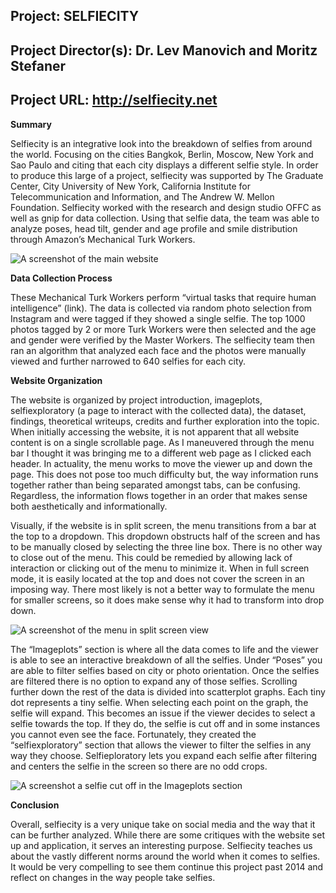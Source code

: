 ## Project: SELFIECITY
## Project Director(s): Dr. Lev Manovich and Moritz Stefaner
## Project URL: http://selfiecity.net

**Summary** 

Selfiecity is an integrative look into the breakdown of selfies from around the world. Focusing on the cities Bangkok, Berlin, Moscow, New York and Sao Paulo and citing that each city displays a different selfie style. In order to produce this large of a project, selfiecity was supported by The Graduate Center, City University of New York, California Institute for Telecommunication and Information, and The Andrew W. Mellon Foundation. Selfiecity worked with the research and design studio OFFC as well as gnip for data collection. Using that selfie data, the team was able to analyze poses, head tilt, gender and age profile and smile distribution through Amazon’s Mechanical Turk Workers. 

![A screenshot of the main website](https://meganednie.github.io/English-350/images/selfie1.png)

**Data Collection Process**

These Mechanical Turk Workers perform “virtual tasks that require human intelligence” (link). The data is collected via random photo selection  from Instagram and were tagged if they showed a single selfie. The top 1000 photos tagged by 2 or more Turk Workers were then selected and the age and gender were verified by the Master Workers. The selfiecity team then ran an algorithm that analyzed each face and the photos were manually viewed and further narrowed to 640 selfies for each city. 

**Website Organization**

The website is organized by project introduction, imageplots, selfiexploratory (a page to interact with the collected data), the dataset, findings, theoretical writeups, credits and further exploration into the topic. When initially accessing the website, it is not apparent that all website content is on a single scrollable page. As I maneuvered through the menu bar I thought it was bringing me to a different web page as I clicked each header. In actuality, the menu works to move the viewer up and down the page. This does not pose too much difficulty but, the way information runs together rather than being separated amongst tabs, can be confusing. Regardless, the information flows together in an order that makes sense both aesthetically and informationally. 

Visually, if the website is in split screen, the menu transitions from a bar at the top to a dropdown. This dropdown obstructs half of the screen and has to be manually closed by selecting the three line box. There is no other way to close out of the menu. This could be remedied by allowing lack of interaction or clicking out of the menu to minimize it. When in full screen mode, it is easily located at the top and does not cover the screen in an imposing way. There most likely is not a better way to formulate the menu for smaller screens, so it does make sense why it had to transform into drop down.

![A screenshot of the menu in split screen view](https://meganednie.github.io/English-350/images/selfie2.png)


The “Imageplots” section is where all the data comes to life and the viewer is able to see an interactive breakdown of all the selfies. Under “Poses” you are able to filter selfies based on city or photo orientation. Once the selfies are filtered there is no option to expand any of those selfies. Scrolling further down the rest of the data is divided into scatterplot graphs. Each tiny dot represents a tiny selfie. When selecting each point on the graph, the selfie will expand. This becomes an issue if the viewer decides to select a selfie towards the top. If they do, the selfie is cut off and in some instances you cannot even see the face. Fortunately, they created the “selfiexploratory” section that allows the viewer to filter the selfies in any way they choose. Selfieploratory lets you expand each selfie after filtering and centers the selfie in the screen so there are no odd crops.

![A screenshot a selfie cut off in the Imageplots section](https://meganednie.github.io/English-350/images/selfie3.png)

**Conclusion**

Overall, selfiecity is a very unique take on social media and the way that it can be further analyzed. While there are some critiques with the website set up and application, it serves an interesting purpose. Selfiecity teaches us about the vastly different norms around the world when it comes to selfies. It would be very compelling to see them continue this project past 2014 and reflect on changes in the way people take selfies.

